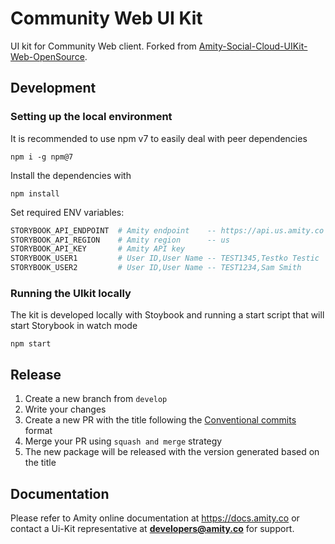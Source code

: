 # Community Web UI Kit

UI kit for Community Web client. Forked from [Amity-Social-Cloud-UIKit-Web-OpenSource](https://github.com/AmityCo/Amity-Social-Cloud-UIKit-Web-OpenSource).

## Development
### Setting up the local environment

It is recommended to use npm v7 to easily deal with peer dependencies
```
npm i -g npm@7
```

Install the dependencies with

```
npm install
```

Set required ENV variables:
```bash
STORYBOOK_API_ENDPOINT  # Amity endpoint    -- https://api.us.amity.co
STORYBOOK_API_REGION    # Amity region      -- us
STORYBOOK_API_KEY       # Amity API key
STORYBOOK_USER1         # User ID,User Name -- TEST1345,Testko Testic
STORYBOOK_USER2         # User ID,User Name -- TEST1234,Sam Smith
```


### Running the UIkit locally

The kit is developed locally with Stoybook and running a start script that will start Storybook in watch mode

```
npm start
```

## Release

1. Create a new branch from `develop`
2. Write your changes
3. Create a new PR with the title following the [Conventional commits](https://www.conventionalcommits.org/en/v1.0.0/) format
4. Merge your PR using `squash and merge` strategy
5. The new package will be released with the version generated based on the title

## Documentation

Please refer to Amity online documentation at https://docs.amity.co or contact a Ui-Kit representative at **developers@amity.co** for support.
